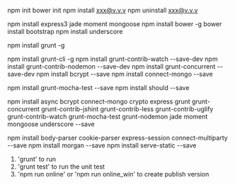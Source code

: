 npm init
bower init
npm install xxx@v.v.v
npm uninstall xxx@v.v.v

npm install express3 jade moment mongoose
npm install bower -g
bower install bootstrap
npm install underscore


npm install grunt -g
<!-- install globally -->
npm install grunt-cli -g
npm install grunt-contrib-watch --save-dev
npm install grunt-contrib-nodemon --save-dev
npm install grunt-concurrent --save-dev
npm install bcrypt --save
npm install connect-mongo --save
<!-- unit test  -->
npm install grunt-mocha-test --save
npm install should --save

<!-- express3.x to express4.x -->
npm install async bcrypt connect-mongo crypto express grunt grunt-concurrent grunt-contrib-jshint grunt-contrib-less grunt-contrib-uglify grunt-contrib-watch grunt-mocha-test grunt-nodemon jade moment mongoose underscore --save

npm install body-parser cookie-parser express-session connect-multiparty --save
npm install morgan --save
npm install serve-static --save


<!-- how to run the program in cmd -->
1) 'grunt' to run
2) 'grunt test' to run the unit test
3) 'npm run online' or 'npm run online_win' to create publish version

<!-- 
The folder of libs and upload inside public
is necessary but are not included in github.
1) run cmd: bower install bootstrap
2) create folder called upload in the public folder
-->
